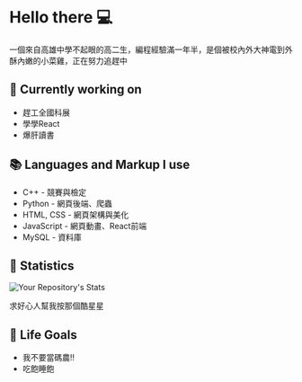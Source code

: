 # Hello there 💻
一個來自高雄中學不起眼的高二生，編程經驗滿一年半，是個被校內外大神電到外酥內嫩的小菜雞，正在努力追趕中


## 🔭 Currently working on
- 趕工全國科展
- 學學React
- 爆肝讀書

## 📚 Languages and Markup I use
- C++ - 競賽與檢定
- Python - 網頁後端、爬蟲
- HTML, CSS  - 網頁架構與美化
- JavaScript - 網頁動畫、React前端
- MySQL - 資料庫

## 📶 Statistics

![Your Repository's Stats](https://github-readme-stats.vercel.app/api?username=LittleCodingLoser&show_icons=true&theme=discord_old_blurple&hide_border=true)

求好心人幫我按那個酷星星

## 🎯 Life Goals
- 我不要當碼農!!
- 吃飽睡飽
